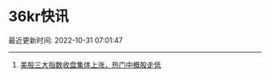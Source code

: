 # 36kr快讯

最近更新时间: 2022-10-31 07:01:47

--- 
1. [美股三大指数收盘集体上涨，热门中概股走低](https://36kr.com/newsflashes/1980806030525698) 
